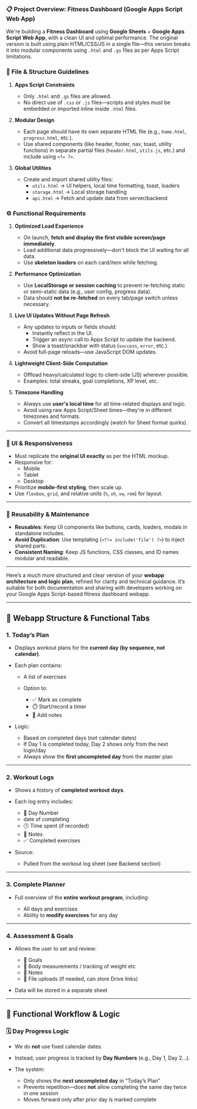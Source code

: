 ### 📋 Project Overview: Fitness Dashboard (Google Apps Script Web App)
We're building a **Fitness Dashboard** using **Google Sheets** + **Google Apps Script Web App**, with a clean UI and optimal performance. The original version is built using plain HTML/CSS/JS in a single file—this version breaks it into modular components using `.html` and `.gs` files as per Apps Script limitations.

### 📁 File & Structure Guidelines
1. **Apps Script Constraints**
   * Only `.html` and `.gs` files are allowed.
   * No direct use of `.css` or `.js` files—scripts and styles must be embedded or imported inline inside `.html` files.

2. **Modular Design**
   * Each page should have its own separate HTML file (e.g., `home.html`, `progress.html`, etc.).
   * Use shared components (like header, footer, nav, toast, utility functions) in separate partial files (`header.html`, `utils.js`, etc.) and include using `<?= ?>`.

3. **Global Utilities**
   * Create and import shared utility files:
     * `utils.html` → UI helpers, local time formatting, toast, loaders
     * `storage.html` → Local storage handling
     * `api.html` → Fetch and update data from server/backend

### ⚙️ Functional Requirements
1. **Optimized Load Experience**
   * On launch, **fetch and display the first visible screen/page immediately**.
   * Load additional data progressively—don't block the UI waiting for all data.
   * Use **skeleton loaders** on each card/item while fetching.

2. **Performance Optimization**
   * Use **LocalStorage or session caching** to prevent re-fetching static or semi-static data (e.g., user config, progress data).
   * Data should **not be re-fetched** on every tab/page switch unless necessary.

3. **Live UI Updates Without Page Refresh**
   * Any updates to inputs or fields should:
     * Instantly reflect in the UI.
     * Trigger an async call to Apps Script to update the backend.
     * Show a toast/snackbar with status (`success`, `error`, etc.).
   * Avoid full-page reloads—use JavaScript DOM updates.

4. **Lightweight Client-Side Computation**
   * Offload heavy/calculated logic to client-side (JS) wherever possible.
   * Examples: total streaks, goal completions, XP level, etc.

5. **Timezone Handling**
   * Always use **user's local time** for all time-related displays and logic.
   * Avoid using raw Apps Script/Sheet times—they're in different timezones and formats.
   * Convert all timestamps accordingly (watch for Sheet format quirks).

---
### 📱 UI & Responsiveness

* Must replicate the **original UI exactly** as per the HTML mockup.
* Responsive for:
  * Mobile
  * Tablet
  * Desktop
* Prioritize **mobile-first styling**, then scale up.
* Use `flexbox`, `grid`, and relative units (`%`, `vh`, `vw`, `rem`) for layout.

---
### 🔁 Reusability & Maintenance
* **Reusables**: Keep UI components like buttons, cards, loaders, modals in standalone includes.
* **Avoid Duplication**: Use templating (`<?!= include('file') ?>`) to inject shared parts.
* **Consistent Naming**: Keep JS functions, CSS classes, and ID names modular and readable.

---
Here’s a much more structured and clear version of your **webapp architecture and logic plan**, refined for clarity and technical guidance. It’s suitable for both documentation and sharing with developers working on your Google Apps Script-based fitness dashboard webapp.

---

## 🧾 Webapp Structure & Functional Tabs

### 1. **Today’s Plan**

* Displays workout plans for the **current day (by sequence, not calendar)**.
* Each plan contains:

  * A list of exercises
  * Option to:

    * ✅ Mark as complete
    * ⏱️ Start/record a timer
    * 📝 Add notes
* Logic:

  * Based on completed days (not calendar dates)
  * If Day 1 is completed today, Day 2 shows only from the next login/day
  * Always show the **first uncompleted day** from the master plan

---

### 2. **Workout Logs**

* Shows a history of **completed workout days**.
* Each log entry includes:

  * 📅 Day Number
  * date of completing
  * 🕒 Time spent (if recorded)
  * 📝 Notes
  * ✅ Completed exercises
* Source:

  * Pulled from the workout log sheet (see Backend section)

---

### 3. **Complete Planner**

* Full overview of the **entire workout program**, including:

  * All days and exercises
  * Ability to **modify exercises** for any day

---

### 4. **Assessment & Goals**

* Allows the user to set and review:

  * 🎯 Goals
  * 📏 Body measurements / tracking of weight etc
  * 📝 Notes
  * 📎 File uploads (if needed, can store Drive links)
* Data will be stored in a separate sheet

---

## 🔧 Functional Workflow & Logic

### 🗓️ Day Progress Logic

* We do **not** use fixed calendar dates.
* Instead, user progress is tracked by **Day Numbers** (e.g., Day 1, Day 2...).
* The system:

  * Only shows the **next uncompleted day** in “Today’s Plan”
  * Prevents repetition—does **not** allow completing the same day twice in one session
  * Moves forward only after prior day is marked complete